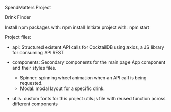 SpendMatters Project

Drink Finder

Install npm packages with: npm install
Initiate project with: npm start

Project files:

- api:
    Structured existent API calls for CocktailDB using axios, a JS library for consuming API REST

- components:
    Secondary components for the main page App component and their styles files.
    - Spinner: spinning wheel animation when an API call is being requested.
    - Modal: modal layout for a specific drink.

- utils:
    custom fonts for this project
    utils.js file with reused function across different components